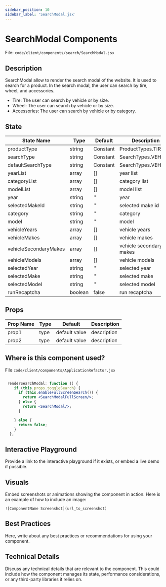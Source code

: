```yaml
---
sidebar_position: 10
sidebar_label: 'SearchModal.jsx'
---
```


# SearchModal Components

File: `code/client/components/search/SearchModal.jsx`

## Description

SearchModal allow to render the search modal of the website. It is used to search for a product.
In the search modal, the user can search by tire, wheel, and accessories.

- Tire: The user can search by vehicle or by size.
- Wheel: The user can search by vehicle or by size.
- Accessories: The user can search by vehicle or by category.

## State

| State Name | Type | Default | Description |
|---|---|---|---|
| productType | string  | Constant | ProductTypes.TIRES  | product type |
| searchType | string  | Constant | SearchTypes.VEHICLE  | search type |
| defaultSearchType | string  | Constant | SearchTypes.VEHICLE  | default search type |
| yearList | array  | []  | year list |
| categoryList | array  | []  | category list |
| modelList | array  | []  | model list |
| year | string  | ''  | year |
| selectedMakeId | string  | ''  | selected make id |
| category | string  | ''  | category |
| model | string  | ''  | model |
| vehicleYears | array  | []  | vehicle years |
| vehicleMakes | array  | []  | vehicle makes |
| vehicleSecondaryMakes | array  | []  | vehicle secondary makes |
| vehicleModels | array  | []  | vehicle models |
| selectedYear | string  | ''  | selected year |
| selectedMake | string  | ''  | selected make |
| selectedModel | string  | ''  | selected model |
| runRecaptcha | boolean  | false  | run recaptcha |

## Props

| Prop Name | Type | Default | Description |
|---|---|---|---|
| prop1  | type  | default value | description |
| prop2  | type  | default value | description |

## Where is this component used?

File `code/client/components/ApplicationRefactor.jsx`

```jsx title="code/client/components/ApplicationRefactor.jsx"

 renderSearchModal: function () {
    if (this.props.toggleSearch) {
      if (this.enableFullScreenSearch()) {
        return <SearchModalFullScreen/>;
      } else {
        return <SearchModal/>;
      }

    } else {
      return false;
    }
  },

  ```

<!-- ### prop1

Here, explain in detail about prop1.

### prop2

Here, explain in detail about prop2.

## Code Examples

Provide examples of how to use the component.

```jsx
<ComponentName prop1={value1} prop2={value2} />

``` -->

## Interactive Playground

Provide a link to the interactive playground if it exists, or embed a live demo if possible.

## Visuals

Embed screenshots or animations showing the component in action. Here is an example of how to include an image:

`![ComponentName Screenshot](url_to_screenshot)`

## Best Practices

Here, write about any best practices or recommendations for using your component.

## Technical Details

Discuss any technical details that are relevant to the component. This could include how the component manages its state, performance considerations, or any third-party libraries it relies on.
